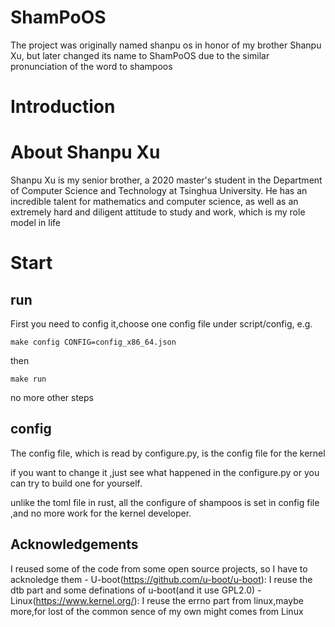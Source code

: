 # ShamPoOS

The project was originally named shanpu os in honor of my brother Shanpu Xu, but later changed its name to ShamPoOS due to the similar pronunciation of the word to shampoos
# Introduction

# About Shanpu Xu
Shanpu Xu is my senior brother, a 2020 master's student in the Department of Computer Science and Technology at Tsinghua University. He has an incredible talent for mathematics and computer science, as well as an extremely hard and diligent attitude to study and work, which is my role model in life

# Start
## run
First you need to config it,choose one config file under script/config, e.g. 
```
make config CONFIG=config_x86_64.json
```
then 
```
make run
```
no more other steps

## config
The config file, which is read by configure.py, is the config file for the kernel

if you want to change it ,just see what happened in the configure.py or you can try to build one for yourself.

unlike the toml file in rust, all the configure of shampoos is set in config file ,and no more work for the kernel developer.

## Acknowledgements
I reused some of the code from some open source projects, so I have to acknoledge them
	- U-boot(https://github.com/u-boot/u-boot): I reuse the dtb part and some definations of u-boot(and it use GPL2.0)
	- Linux(https://www.kernel.org/): I reuse the errno part from linux,maybe more,for lost of the common sence of my own might comes from Linux
